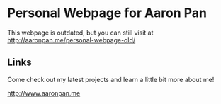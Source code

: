 # Personal Webpage for Aaron Pan

This webpage is outdated, but you can still visit at http://aaronpan.me/personal-webpage-old/

## Links

Come check out my latest projects and learn a little bit more about me!

http://www.aaronpan.me


